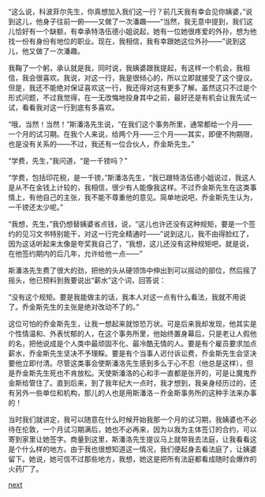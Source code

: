 
“这么说，科波菲尔先生，你真想加入我们这一行？前几天我有幸会见你姨婆，”说到这儿，他身子往前一俯——又做了一次潘趣——“当然，我无意中提到，我们这儿恰好有一个缺额，有幸承特洛伍德小姐说起，她有一位她很疼爱的外孙，想为他找一份有身份有地位的职业。现在，我相信，我有幸跟她这位外孙——”说到这儿，他又做了一次潘趣。

我鞠了一个躬，承认就是我，同时说，我姨婆跟我提起，有这样一个机会，我相信，我会很喜欢。我说，对这一行，我是很倾心的，所以立即就接受了这个提议。但是，我还不能绝对保证喜欢这一行，我还得对这有更多了解。虽然这只不过是个形式问题，不过我觉得，在一无改悔地投身其中之前，最好还是有机会让我先试一试，看看我对这一行到底有多喜欢。

“哦，当然！当然！”斯潘洛先生说，“在我们这个事务所里，通常都给一个月——一个月的试习期。在我个人来说，给两个月——三个月——其实，即便不拘期限，也是没有关系的——不过，我还有一位合伙人，乔金斯先生。”

“学费，先生，”我问道，“是一千镑吗？”

“学费，包括印花税，是一千镑，”斯潘洛先生，“我已跟特洛伍德小姐说过，我这人是从不在金钱上计较的，我相信，很少有人能像我这样。不过乔金斯先生在这类事情上，有他自己的主张，我不能不尊重他的意见。简单地说吧，乔金斯先生认为，一千镑还太少呢。”

“我想，先生，”我仍想替姨婆省点钱，说，“这儿也许还没有这种规矩，要是一个签约的见习文书特别能干，对这一行完全精通时——”说到这儿，我不由得脸红了，因为这话听起来太像是夸奖我自己了，“我想，这儿还没有这种规矩吧，就是说，在他签约期内的后几年，允许给他一点——”

斯潘洛先生费了很大的劲，把他的头从硬领饰中伸出到可以摇动的部位，然后摇了摇头，他已预料到我要说出“薪水”这个词，回答说：

“没有这个规矩。要是我能做主的话，我本人对这一点有什么看法，我就不用说了。乔金斯先生的主张是绝对改动不了的。”

这位可怕的乔金斯先生，让我一想起来就惊恐万状。可是后来我却发现，他其实是个性情温和、外表忧郁的人，在这个事务所里，他始终置身幕后，只是老让人假他的名，把他说成是个人类中最顽固不化、最冷酷无情的人。要是有个雇员要求加点薪水，乔金斯先生坚决不予理睬。要是有个当事人迟付诉讼费，乔金斯先生会坚决要他立即付清。尽管这类事会使斯潘洛先生感到多么于心不忍（他总是这样），但是乔金斯先生死也不肯放松。天使斯潘洛的心和手一直都是张开的，可是让魔鬼乔金斯给管住了。直到后来，到了我年纪大一点时，我才想到，我亲身经历过的，还有另外一些单位和机构，那儿的人也是用斯潘洛－乔金斯事务所的这种手法来办事的！

当时我们就讲定，我可以随意在什么时候开始我那一个月的试习期，我姨婆也不必待在伦敦，一个月试习期满后，她也不必再来，因为以我为主体签订的合约，可以寄到家里让她签字。商量到这里，斯潘洛先生提议马上就带我去法庭，让我看看这是个什么样的地方。由于我也很想知道这一情况，我们便起身去看法庭了，让姨婆留下。她说，她可信不过那些地方，我想，她这是把所有法庭都看成随时会爆炸的火药厂了。

[next](page318)